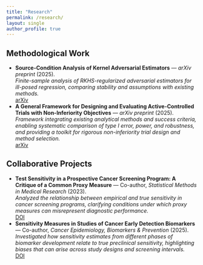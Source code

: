 ```yaml
---
title: "Research"
permalink: /research/
layout: single
author_profile: true
---
```


## Methodological Work
- **Source-Condition Analysis of Kernel Adversarial Estimators** — *arXiv preprint* (2025).  
  *Finite-sample analysis of RKHS-regularized adversarial estimators for ill-posed regression, comparing stability and assumptions with existing methods.*  
  [arXiv](https://arxiv.org/abs/2508.17181)
- **A General Framework for Designing and Evaluating Active-Controlled Trials with Non-Inferiority Objectives** — *arXiv preprint* (2025).  
  *Framework integrating existing analytical methods and success criteria, enabling systematic comparison of type I error, power, and robustness, and providing a toolkit for rigorous non-inferiority trial design and method selection.*  
  [arXiv](https://arxiv.org/abs/2510.22071)

## Collaborative Projects
- **Test Sensitivity in a Prospective Cancer Screening Program: A Critique of a Common Proxy Measure** — Co-author, *Statistical Methods in Medical Research* (2023).  
  *Analyzed the relationship between empirical and true sensitivity in cancer screening programs, clarifying conditions under which proxy measures can misrepresent diagnostic performance.*  
  [DOI](https://doi.org/10.1177/09622802221142529)
- **Sensitivity Measures in Studies of Cancer Early Detection Biomarkers** — Co-author, *Cancer Epidemiology, Biomarkers & Prevention* (2025).  
  *Investigated how sensitivity estimates from different phases of biomarker development relate to true preclinical sensitivity, highlighting biases that can arise across study designs and screening intervals.*  
  [DOI](https://doi.org/10.1158/1055-9965.EPI-24-1849)

